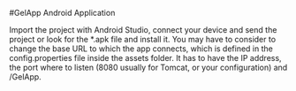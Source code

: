 #GelApp Android Application 

Import the project with Android Studio, connect your device and send the project or look for the *.apk file and install it. You may have to consider to change the base URL to which the app connects, which is defined in the config.properties file inside the assets folder. It has to have the IP address, the port where to listen (8080 usually for Tomcat, or your configuration) and /GelApp.
